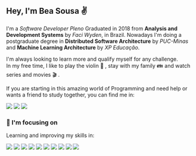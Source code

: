 ## Hey, I'm Bea Sousa :v:

I'm a *Software Developer Pleno* 
Graduated in 2018 from ****Analysis and Development Systems**** by *Faci Wyden*, in Brazil. 
Nowadays I'm doing a postgraduate degree in **Distributed Software Architecture** by *PUC-Minas* and **Machine Learning Architecture** by *XP Educação*. 

I'm always looking to learn more and qualify myself for any challenge.  
In my free time, I like to play the violin :violin: , stay with my family :family: and watch series and movies :clapper: .

If you are starting in this amazing world of Programming  and need help or wants a friend to study together, you can find me in:

[<img src="https://img.shields.io/badge/LinkedIn-0077B5?style=for-the-badge&logo=linkedin&logoColor=white" />](https://www.linkedin.com/in/bea-sousa-20/)
[<img src="https://img.shields.io/badge/Twitter-1DA1F2?style=for-the-badge&logo=twitter&logoColor=white" />](https://twitter.com/bea_sousa22)
[<img src="https://img.shields.io/badge/Discord-7289DA?style=for-the-badge&logo=discord&logoColor=white"/>](https://discord.com/channels/@me/beasousa20#2885)
 


### :rocket:  I'm focusing on 
Learning and improving my skills in:

<img src="https://img.shields.io/badge/HTML5-E34F26?style=for-the-badge&logo=html5&logoColor=white" /> <img src="https://img.shields.io/badge/CSS3-1572B6?style=for-the-badge&logo=css3&logoColor=white"/> <img src="https://img.shields.io/badge/JavaScript-F7DF1E?style=for-the-badge&logo=javascript&logoColor=black" /> <img src="https://img.shields.io/badge/TypeScript-007ACC?style=for-the-badge&logo=typescript&logoColor=white" />
<img src="https://img.shields.io/badge/Java-ED8B00?style=for-the-badge&logo=java&logoColor=white" /> <img src="https://img.shields.io/badge/Kotlin-0095D5?&style=for-the-badge&logo=kotlin&logoColor=white" />  <img src="https://img.shields.io/badge/Spring-6DB33F?style=for-the-badge&logo=spring&logoColor=white" />
<img src="https://img.shields.io/badge/Docker-2CA5E0?style=for-the-badge&logo=docker&logoColor=white" /> 
<img src="https://img.shields.io/badge/React-20232A?style=for-the-badge&logo=react&logoColor=61DAFB" />  <img src="https://img.shields.io/badge/next.js-000000?style=for-the-badge&logo=next.js&logoColor=white" />

